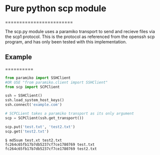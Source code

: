 # Pure python scp module
========================

The scp.py module uses a paramiko transport to send and recieve files via the
scp1 protocol. This is the protocol as referenced from the openssh scp program,
and has only been tested with this implementation.


## Example
==========

```python
from paramiko import SSHClient
#OR USE "from paramiko.client import SSHClient"
from scp import SCPClient

ssh = SSHClient()
ssh.load_system_host_keys()
ssh.connect('example.com')

# SCPCLient takes a paramiko transport as its only argument
scp = SCPClient(ssh.get_transport())

scp.put('test.txt', 'test2.txt')
scp.get('test2.txt')
```
    $ md5sum test.xt test2.txt
    fc264c65fb17b7db5237cf7ce1780769 test.txt
    fc264c65fb17b7db5237cf7ce1780769 test2.txt

